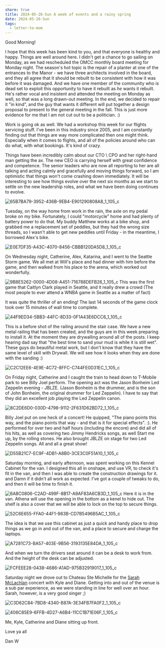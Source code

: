 ```yaml
---
share: true
title: 2024-05-26-Sun A week of events and a rainy spring
date: 2024-05-26-Sun
tags:
  - letter-to-mom
---
```



Good Morning!  

I hope that this week has been kind to you, and that everyone is healthy and happy.  Things are well around here.   I didn't get a chance to go sailing on Monday, as we had rescheduled the OMCC monthly board meeting for Monday night.   The season's hot topic is the repair of a planter at one of the entrances to the Manor - we have three architects involved in the board, and they all agree that it should be rebuilt to be consistent with how it was before it was damaged.  And we have one member of the community who is dead set to exploit this opportunity to have it rebuilt as _he_ wants it rebuilt.   He's rather vocal and insistent and attended the meeting on Monday as well, so that was a long drawn-out meeting.   In the end, we decided to repair it "in kind", and the guy that wants it different will put together a design proposal to present to the general meeting in the fall.   This is just more evidence for me that I am not cut out to be a politician.  :)

Work is going ok as well.  We had a workshop this week for our flights servicing stuff.   I've been in this industry since 2005, and I am constantly finding out that things are way more complicated then one might think.   Especially when it comes to flights, and all of the policies around who can do what, with what bookings.  It's kind of crazy.

Things have been incredibly calm about our CTO \ CPO and her right-hand man getting the ax.  The new CEO is carrying herself with great confidence and competence.  The senior leaders who are now all reporting to her are all talking and acting calmly and gracefully and moving things forward, so I am optimistic that things won't come crashing down immediately.   It will be interesting to see how things evolve over the next six months as we start to settle on the new leadership roles, and what we have been doing continues to evolve. 





![65B7BA79-3952-436B-9EB4-E901290808A8_1_105_c](../attachments/65B7BA79-3952-436B-9EB4-E901290808A8_1_105_c.jpeg)

Tuesday, on the way home from work in the rain, the axle on my pedal broke on my bike.  Fortunately, I could "motorcycle" home and had plenty of battery power to do that.   My buddy Matthew works at a bike shop, and grabbed me a replacement set of peddles, but they had the wrong size threads, so I wasn't able to get new peddles until Friday - in the meantime, I borrowed Alex's bike.

![E0E7DF35-A43C-4070-8456-CBBB120DA5D8_1_105_c](../attachments/E0E7DF35-A43C-4070-8456-CBBB120DA5D8_1_105_c.jpeg)

On Wednesday night, Catherine, Alex, Katarina, and I went to the Seattle Storm game.  We all met at Will's place and had dinner with him before the game, and then walked from his place to the arena, which worked out wonderfully.

![9B8E5262-0000-4D08-A451-716788DEFB26_1_105_c](../attachments/9B8E5262-0000-4D08-A451-716788DEFB26_1_105_c.jpeg)
This was the first game that Caitlyn Clark played in Seattle, and it really drew a crowd (The most people to ever attend a WNBA game in Seattle as a matter of fact)

It was quite the thriller of an ending!  The last 14 seconds of the game clock took over 15 minutes of wall time to complete.


![44F9ED34-5BB3-44FC-8D33-0F1A43E6DCC6_1_105_c](../attachments/44F9ED34-5BB3-44FC-8D33-0F1A43E6DCC6_1_105_c.jpeg)

This is a before shot of the railing around the stair case.   We have a new metal railing that has been created, and the guys are in this week preparing to install it.  At the moment they are drywalling around all of the posts.  I keep hearing dad say that "the best time to sand your mud is while it is still wet". These guys do beautiful metal work, but I don't know that they have the same level of skill with Drywall.  We will see how it looks when they are done with the sanding :) 


![C2C12EE6-4E9E-4C72-8FFC-C744FE0D31EC_1_105_c](../attachments/C2C12EE6-4E9E-4C72-8FFC-C744FE0D31EC_1_105_c.jpeg)

On Friday night, Catherine and I caught the train to head down to T-Mobile park to see Billy Joel perform.  The opening act was the Jason Bonheim Led Zeppelin evening - JBLZE.  (Jason Bonheim is the drummer, and is the son of John Bonheim, the original drummer for Led Zeppelin). I have to say that they did an excellent job playing the Led Zeppelin canon.

![8C2DE6D0-030D-4798-9112-2F631D62BD72_1_105_c](../attachments/8C2DE6D0-030D-4798-9112-2F631D62BD72_1_105_c.jpeg)

Billy Joel put on one heck of a concert!   He quipped, "The piano points this way, and the piano points that way - and that is it for special effects". :).   He performed for over two and half hours (including the encore)  and did all of his hits, as well as covering two Jimmy Hendricks songs, as well Start me up, by the rolling stones.   He also brought JBLZE on stage for two Led Zeppelin songs.  All and all a great show!

![D55B21C7-EC9F-4DB1-A8B0-3CE3C0F51A10_1_105_c](../attachments/D55B21C7-EC9F-4DB1-A8B0-3CE3C0F51A10_1_105_c.jpeg)

Saturday morning, and early afternoon, was spent working on this Kennel Cabinet for the van.  I designed this all in onshape, and use VR, to check it's fit in the van, and then I was able to create the construction drawings for it.  and Damn if it didn't all work as expected.   I've got a couple of tweaks to do, and then it will be time to finish it.   

![6A8C0806-C2AD-499F-8B17-A9AF83A6CB3D_1_105_c](../attachments/6A8C0806-C2AD-499F-8B17-A9AF83A6CB3D_1_105_c.jpeg)
Here it is in the van.  Athena will use the opening in the bottom as a kenel to hide out.  The shelf is also a cover that we will be able to lock on the top to secure things.

![52C6E655-FFA0-44F1-983B-CD7B5496B5AC_1_105_c](../attachments/52C6E655-FFA0-44F1-983B-CD7B5496B5AC_1_105_c.jpeg)

The idea is that we use this cabinet as just a quick and handy place to drop things as we go in and out of the van, and a place to secure and charge the laptops.

![A7281C73-BA57-403E-9B56-3193135E84DA_1_105_c](../attachments/A7281C73-BA57-403E-9B56-3193135E84DA_1_105_c.jpeg)

And when we turn the drivers seat around it can be a desk to work from.   And the height of the desk can be adjusted.   

![FCFEEE28-0438-4686-A1AD-975B32919017_1_105_c](../attachments/FCFEEE28-0438-4686-A1AD-975B32919017_1_105_c.jpeg)

Saturday night we drove out to Chateau Ste Michelle for the [Sarah McLachlan](https://en.m.wikipedia.org/wiki/Sarah_McLachlan) concert with Kyle and Diane.  Getting into and out of the venue is a sub par experience, as we were standing in line for well over an hour.  Sarah, however, is a very good singer ;) 

![C3D62C84-7BD8-4340-B87A-3E34FB7FA0F2_1_105_c](../attachments/C3D62C84-7BD8-4340-B87A-3E34FB7FA0F2_1_105_c.jpeg)

![406C85E9-6FFB-4D27-A6B4-11CC1B71E06F_1_105_c](../attachments/406C85E9-6FFB-4D27-A6B4-11CC1B71E06F_1_105_c.jpeg)

Me, Kyle, Catherine and Diane sitting up front. 

Love ya all

Dan W 
